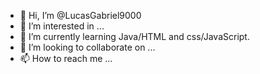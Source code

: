 - 👋 Hi, I’m @LucasGabriel9000
- 👀 I’m interested in ...
- 🌱 I’m currently learning Java/HTML and css/JavaScript.
- 💞️ I’m looking to collaborate on ...
- 📫 How to reach me ...

<!---
LucasGabriel9000/LucasGabriel9000 is a ✨ special ✨ repository because its `README.md` (this file) appears on your GitHub profile.
You can click the Preview link to take a look at your changes.
--->
